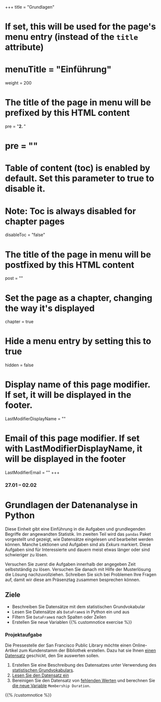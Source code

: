 +++
title = "Grundlagen"
# If set, this will be used for the page's menu entry (instead of the `title` attribute)
# menuTitle = "Einführung"
weight = 200
# The title of the page in menu will be prefixed by this HTML content
 pre = "<b>2. </b>"
# pre = "<i class='fab fa-github'></i>"
# Table of content (toc) is enabled by default. Set this parameter to true to disable it.
# Note: Toc is always disabled for chapter pages
disableToc = "false"

# The title of the page in menu will be postfixed by this HTML content
post = ""
# Set the page as a chapter, changing the way it's displayed
chapter = true
# Hide a menu entry by setting this to true
hidden = false
# Display name of this page modifier. If set, it will be displayed in the footer.
LastModifierDisplayName = ""
# Email of this page modifier. If set with LastModifierDisplayName, it will be displayed in the footer
LastModifierEmail = ""
+++


### 27.01 – 02.02

# Grundlagen der Datenanalyse in Python

Diese Einheit gibt eine Einführung in die Aufgaben und grundlegenden Begriffe der angewandten Statistik. Im zweiten Teil wird das `pandas` Paket vorgestellt und gezeigt, wie Datensätze eingelesen und bearbeitet werden können. Manche Lektionen und Aufgaben sind als *Exkurs* markiert. Diese Aufgaben sind für Interessierte und dauern meist etwas länger oder sind schwieriger zu lösen.

Versuchen Sie zuerst die Aufgaben innerhalb der angegeben Zeit selbstständig zu lösen. Versuchen Sie danach mit Hilfe der Musterlösung die Lösung nachzuvollziehen. Schreiben Sie sich bei Problemen Ihre Fragen auf, damit wir diese am Präsenztag zusammen besprechen können. 


## Ziele

- Beschreiben Sie Datensätze mit dem statistischen Grundvokabular
- Lesen Sie Datensätze als `DataFrame`s in Python ein und aus
- Filtern Sie `DataFrame`s nach Spalten oder Zeilen
- Erstellen Sie neue Variablen
{{% customnotice exercise %}}

### Projektaufgabe

Die Pressestelle der San Francisco Public Library möchte einen Online-Artikel zum Kundenstamm der Bibliothek erstellen. Dazu hat sie Ihnen [einen Datensatz](/data-librarian/organisation/dataset/) geschickt, den Sie auswerten sollen.

1. Erstellen Sie eine Beschreibung des Datensatzes unter Verwendung des [statistischen Grundvokabulars](/data-librarian/basics/basic_terms/).
2. [Lesen Sie den Datensatz ein](/data-librarian/basics/pandas/io)
3. Bereinigen Sie den Datensatz von [fehlenden Werten](/data-librarian/basics/pandas/na) und berechnen Sie [die neue Variable](/data-librarian/basics/pandas/columns/#fallstudie-feature-engineering) `Membership Duration`.


{{% /customnotice %}}
